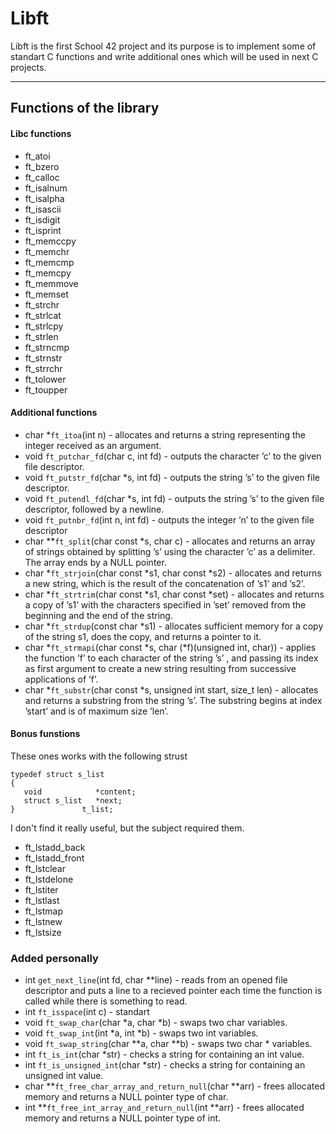 # Libft
Libft is the first School 42 project and its purpose is to implement some of standart C functions and write additional ones which will be used in next C projects.
___
## Functions of the library
#### Libc functions
 - ft_atoi
 - ft_bzero
 - ft_calloc
 - ft_isalnum
 - ft_isalpha
 - ft_isascii
 - ft_isdigit
 - ft_isprint
 - ft_memccpy
 - ft_memchr
 - ft_memcmp
 - ft_memcpy
 - ft_memmove
 - ft_memset
 - ft_strchr
 - ft_strlcat
 - ft_strlcpy
 - ft_strlen
 - ft_strncmp
 - ft_strnstr
 - ft_strrchr
 - ft_tolower
 - ft_toupper
#### Additional functions
 - char \*`ft_itoa`(int n) - allocates and returns a string
representing the integer received as an argument.
 - void `ft_putchar_fd`(char c, int fd) - outputs the character ’c’ to the given file descriptor.
 - void `ft_putstr_fd`(char \*s, int fd) - outputs the string ’s’ to the given file descriptor.
 - void `ft_putendl_fd`(char \*s, int fd) - outputs the string ’s’ to the given file descriptor, followed by a newline.
 - void `ft_putnbr_fd`(int n, int fd) - outputs the integer ’n’ to the given file descriptor
 - char	\*\*`ft_split`(char const \*s, char c) - allocates and returns an array of strings obtained by splitting ’s’ using the character ’c’ as a delimiter. The array ends by a NULL pointer.
 - char \*`ft_strjoin`(char const \*s1, char const \*s2) - allocates and returns a new string, which is the result of the concatenation of ’s1’ and ’s2’.
 - char \*`ft_strtrim`(char const \*s1, char const \*set) - allocates and returns a copy of ’s1’ with the characters specified in ’set’ removed from the beginning and the end of the string.
 - char	\*`ft_strdup`(const char \*s1) - allocates sufficient memory for a copy of the string s1, does the copy, and returns a pointer to it.
 - char	\*`ft_strmapi`(char const \*s, char (\*f)(unsigned int, char)) - applies the function ’f’ to each character of the string ’s’ , and passing its index as first argument to create a new string resulting from successive applications of ’f’.
 - char \*`ft_substr`(char const \*s, unsigned int start, size_t len) - allocates and returns a substring from the string ’s’. The substring begins at index ’start’ and is of
maximum size ’len’.
#### Bonus funstions
These ones works with the following strust
 ```
typedef struct s_list
{
	void			*content;
	struct s_list	*next;
}				t_list;
 ```
I don't find it really useful, but the subject required them.
 - ft_lstadd_back
 - ft_lstadd_front
 - ft_lstclear
 - ft_lstdelone
 - ft_lstiter
 - ft_lstlast
 - ft_lstmap
 - ft_lstnew
 - ft_lstsize
### Added personally
 - int `get_next_line`(int fd, char \*\*line) - reads from an opened file descriptor and puts a line to a recieved pointer each time the function is called while there is something to read.
 - int `ft_isspace`(int c) - standart
 - void `ft_swap_char`(char \*a, char \*b) - swaps two char variables.
 - void `ft_swap_int`(int \*a, int \*b) - swaps two int variables.
 - void `ft_swap_string`(char \*\*a, char \*\*b) - swaps two char \* variables.
 - int `ft_is_int`(char \*str) - checks a string for containing an int value.
 - int `ft_is_unsigned_int`(char \*str) - checks a string for containing an unsigned int value.
 - char \*\*`ft_free_char_array_and_return_null`(char \*\*arr) - frees allocated memory and returns a NULL pointer type of char.
 - int \*\*`ft_free_int_array_and_return_null`(int \*\*arr) - frees allocated memory and returns a NULL pointer type of int.



